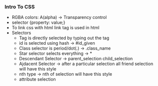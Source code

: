 ### Intro To CSS
* RGBA colors: A(alpha) -> Transparency control
* selector {property: value;}
* To link css with html link tag is used in html
* Selectors
	* Tag is directly selected by typing out the tag
	* id is selected using hash -> #id_given
	* Class selector is period/dot(.) -> .class_name
	* Star selector selects everything -> *
	* Descendant Selector -> parent_selection child_selection
	* Ajdacent Selector -> after a particular selection all friend selection will have this style
	* nth type -> nth of selection will have this style
	* attribute selection
